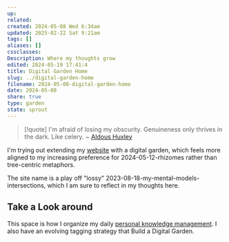 ```yaml
---
up: 
related: 
created: 2024-05-08 Wed 6:34am
updated: 2025-02-22 Sat 9:21am
tags: []
aliases: []
cssclasses: 
Description: Where my thoughts grow
edited: 2024-05-19 17:41:4
title: Digital Garden Home
slug: ../digital-garden-home
filename: 2024-05-08-digital-garden-home
date: 2024-05-08
share: true
type: garden
state: sprout
---
```


> [!quote]
> I'm afraid of losing my obscurity. Genuineness only thrives in the dark. Like celery.
> ~ [Aldous Huxley](https://www.azquotes.com/author/7118-Aldous_Huxley)

I'm trying out extending my [website](https://mbbroberg.fun) with a digital garden, which feels more aligned to my increasing preference for 2024-05-12-rhizomes rather than tree-centric metaphors.

The site name is a play off "lossy" 2023-08-18-my-mental-models-intersections, which I am sure to reflect in my thoughts here.

## Take a Look around

This space is how I organize my daily [personal knowledge management](Learning/Concepts/My%20path%20to%20Personal%20Knowledge%20Management%20(PKM).md). I also have an evolving tagging strategy that Build a Digital Garden.

